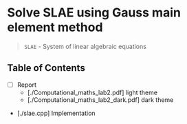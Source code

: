 # Solve SLAE using Gauss main element method

> `SLAE` - System of linear algebraic equations

## Table of Contents

- [ ] Report
  - [./Computational_maths_lab2.pdf] light theme
  - [./Computational_maths_lab2_dark.pdf] dark theme
- [./slae.cpp] Implementation
